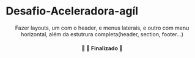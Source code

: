 # Desafio-Aceleradora-agíl
 <p align="center">Fazer layouts, um com o header, e menus laterais, e outro com menu horizontal, além da estutrura completa(header, section, footer...)</p>
<h4 align="center"> 
	🚧 🚀 Finalizado 🚧
</h4>
